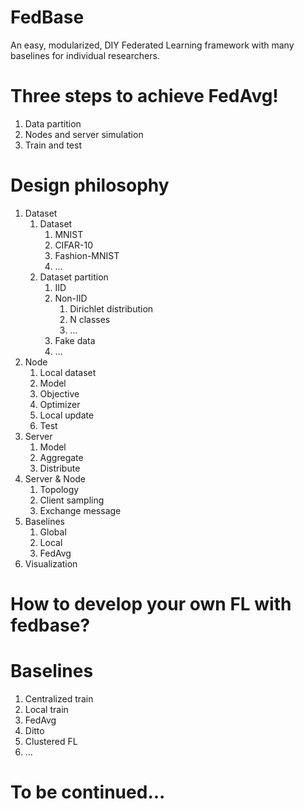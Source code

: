 # FedBase
An easy, modularized, DIY Federated Learning framework with many baselines for individual researchers.

# Three steps to achieve FedAvg!
1. Data partition
2. Nodes and server simulation
3. Train and test

# Design philosophy
1. Dataset
    1. Dataset
        1. MNIST
        2. CIFAR-10
        3. Fashion-MNIST
        4. ...
    2. Dataset partition
        1. IID
        2. Non-IID
            1. Dirichlet distribution
            2. N classes
            3. ...
        3. Fake data
        4. ...
    <!-- 3. Batch_size -->
2. Node
    1. Local dataset
    2. Model
    3. Objective
    4. Optimizer
    5. Local update
    6. Test
3. Server
    1. Model
    2. Aggregate
    3. Distribute
4. Server & Node
    1. Topology
    2. Client sampling
    3. Exchange message
5. Baselines
    1. Global
    2. Local
    3. FedAvg
6. Visualization

# How to develop your own FL with fedbase?

# Baselines
1. Centralized train
2. Local train
3. FedAvg
4. Ditto
5. Clustered FL
6. ...

# To be continued...